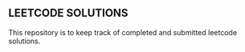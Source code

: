## LEETCODE SOLUTIONS

This repository is to keep track of completed and submitted leetcode solutions.
